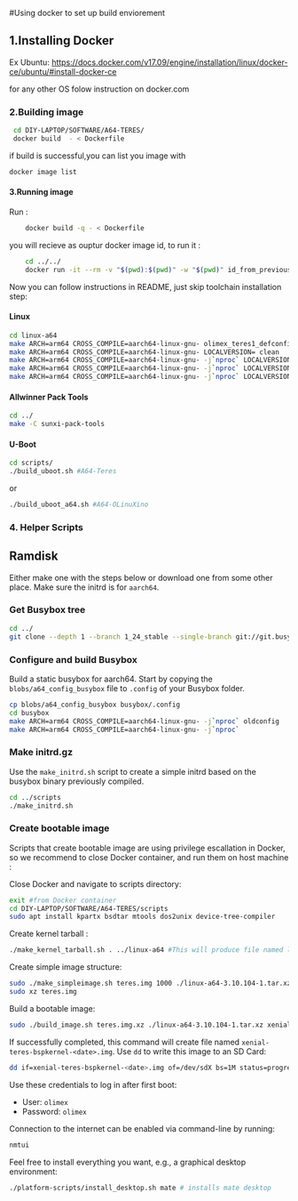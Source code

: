 #Using docker to set up build enviorement

## 1.Installing Docker
Ex Ubuntu:
https://docs.docker.com/v17.09/engine/installation/linux/docker-ce/ubuntu/#install-docker-ce

for any other OS folow instruction on docker.com

### 2.Building image

```bash
 cd DIY-LAPTOP/SOFTWARE/A64-TERES/
 docker build  - < Dockerfile
```

  if build is successful,you can list you image with
```bash
docker image list
```
#### 3.Running image
Run :
```bash	
	docker build -q - < Dockerfile	
```
you will recieve as ouptur docker image id, to run it : 
```bash
	cd ../../ 
	docker run -it --rm -v "$(pwd):$(pwd)" -w "$(pwd)" id_from_previous_command
```

Now you can follow instructions in README, just skip  toolchain installation step:

#### Linux
```bash
cd linux-a64
make ARCH=arm64 CROSS_COMPILE=aarch64-linux-gnu- olimex_teres1_defconfig
make ARCH=arm64 CROSS_COMPILE=aarch64-linux-gnu- LOCALVERSION= clean
make ARCH=arm64 CROSS_COMPILE=aarch64-linux-gnu- -j`nproc` LOCALVERSION= Image
make ARCH=arm64 CROSS_COMPILE=aarch64-linux-gnu- -j`nproc` LOCALVERSION= modules
make ARCH=arm64 CROSS_COMPILE=aarch64-linux-gnu- -j`nproc` LOCALVERSION= modules_install  INSTALL_MOD_PATH=out INSTALL_MOD_STRIP=1
```

#### Allwinner Pack Tools 
```bash
cd ../
make -C sunxi-pack-tools
```
#### U-Boot
```bash
cd scripts/
./build_uboot.sh #A64-Teres
```
or

```bash
./build_uboot_a64.sh #A64-OLinuXino
```

### 4. Helper Scripts

## Ramdisk
Either make one with the steps below or download one from some other place.
Make sure the initrd is for `aarch64`.

### Get Busybox tree
```bash
cd ../
git clone --depth 1 --branch 1_24_stable --single-branch git://git.busybox.net/busybox busybox
```

### Configure and build Busybox

Build a static busybox for aarch64. Start by copying the `blobs/a64_config_busybox`
file to `.config` of your Busybox folder.

```bash
cp blobs/a64_config_busybox busybox/.config
cd busybox 
make ARCH=arm64 CROSS_COMPILE=aarch64-linux-gnu- -j`nproc` oldconfig
make ARCH=arm64 CROSS_COMPILE=aarch64-linux-gnu- -j`nproc`
```

### Make initrd.gz
Use the `make_initrd.sh` script to create a simple initrd based on the busybox binary previously compiled.

```bash
cd ../scripts
./make_initrd.sh
```

### Create bootable image
Scripts that create bootable image are using privilege escallation in Docker, so we recommend to close Docker container,
and run them on host machine :

Close Docker and navigate to scripts directory:
```bash
exit #from Docker container
cd DIY-LAPTOP/SOFTWARE/A64-TERES/scripts
sudo apt install kpartx bsdtar mtools dos2unix device-tree-compiler
```

Create kernel tarball :
```bash 
./make_kernel_tarball.sh . ../linux-a64 #This will produce file named linux-a64-xx.yy.zz.tar.xz 
```

Create simple image structure:
```bash
sudo ./make_simpleimage.sh teres.img 1000 ./linux-a64-3.10.104-1.tar.xz 
sudo xz teres.img
```

Build a bootable image:
```bash
sudo ./build_image.sh teres.img.xz ./linux-a64-3.10.104-1.tar.xz xenial
```

If successfully completed, this command will create file named `xenial-teres-bspkernel-<date>.img`.
Use `dd` to write this image to an SD Card:

```bash
dd if=xenial-teres-bspkernel-<date>.img of=/dev/sdX bs=1M status=progress
```

Use these credentials to log in after first boot:
- User: `olimex`
- Password: `olimex`

Connection to the internet can be enabled via command-line by running:
```bash
nmtui
```

Feel free to install everything you want, e.g., a graphical desktop environment: 
```bash
./platform-scripts/install_desktop.sh mate # installs mate desktop
```


